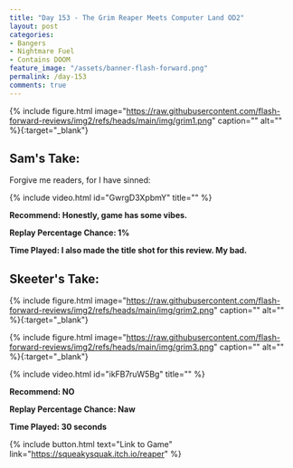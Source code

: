 ```yaml
---
title: "Day 153 - The Grim Reaper Meets Computer Land OD2"
layout: post
categories:
- Bangers
- Nightmare Fuel
- Contains DOOM
feature_image: "/assets/banner-flash-forward.png"
permalink: /day-153
comments: true
---
```


{% include figure.html image="https://raw.githubusercontent.com/flash-forward-reviews/img2/refs/heads/main/img/grim1.png" caption="" alt="" %}{:target="_blank"}

## Sam's Take:

Forgive me readers, for I have sinned:

{% include video.html id="GwrgD3XpbmY" title="" %}

**Recommend: Honestly, game has some vibes.**

**Replay Percentage Chance: 1%**

**Time Played: I also made the title shot for this review. My bad.**

## Skeeter's Take:

{% include figure.html image="https://raw.githubusercontent.com/flash-forward-reviews/img2/refs/heads/main/img/grim2.png" caption="" alt="" %}{:target="_blank"}

{% include figure.html image="https://raw.githubusercontent.com/flash-forward-reviews/img2/refs/heads/main/img/grim3.png" caption="" alt="" %}{:target="_blank"}

{% include video.html id="ikFB7ruW5Bg" title="" %}

**Recommend: NO**

**Replay Percentage Chance: Naw**

**Time Played: 30 seconds**

{% include button.html text="Link to Game" link="https://squeakysquak.itch.io/reaper" %}